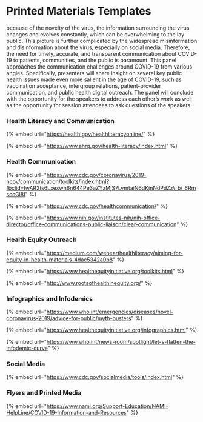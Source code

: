 # Printed Materials Templates

because of the novelty of the virus, the information surrounding the virus changes and evolves constantly, which can be overwhelming to the lay public. This picture is further complicated by the widespread misinformation and disinformation about the virus, especially on social media. Therefore, the need for timely, accurate, and transparent communication about COVID-19 to patients, communities, and the public is paramount. This panel approaches the communication challenges around COVID-19 from various angles. Specifically, presenters will share insight on several key public health issues made even more salient in the age of COVID-19, such as vaccination acceptance, intergroup relations, patient-provider communication, and public health digital outreach. The panel will conclude with the opportunity for the speakers to address each other’s work as well as the opportunity for session attendees to ask questions of the speakers.

### Health Literacy and Communication

{% embed url="https://health.gov/healthliteracyonline/" %}

{% embed url="https://www.ahrq.gov/health-literacy/index.html" %}

### Health Communication

{% embed url="https://www.cdc.gov/coronavirus/2019-ncov/communication/toolkits/index.html?fbclid=IwAR2ts6Lxexwh6n644Pe3aZYzMjS7LvmtaiN6dKjnNdPdZz\_b\_6RmsccGl8I" %}

{% embed url="https://www.cdc.gov/healthcommunication/" %}

{% embed url="https://www.nih.gov/institutes-nih/nih-office-director/office-communications-public-liaison/clear-communication" %}

### Health Equity Outreach

{% embed url="https://medium.com/wehearthealthliteracy/aiming-for-equity-in-health-materials-4dac5342a0b8" %}

{% embed url="https://www.healthequityinitiative.org/toolkits.html" %}

{% embed url="http://www.rootsofhealthinequity.org/" %}

### Infographics and Infodemics

{% embed url="https://www.who.int/emergencies/diseases/novel-coronavirus-2019/advice-for-public/myth-busters" %}

{% embed url="https://www.healthequityinitiative.org/infographics.html" %}

{% embed url="https://www.who.int/news-room/spotlight/let-s-flatten-the-infodemic-curve" %}

### Social Media

{% embed url="https://www.cdc.gov/socialmedia/tools/index.html" %}

### Flyers and Printed Media

{% embed url="https://www.nami.org/Support-Education/NAMI-HelpLine/COVID-19-Information-and-Resources" %}










